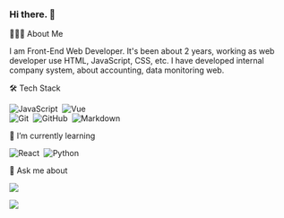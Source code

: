 ### Hi there. 👋


👨🏻‍💻 About Me

I am Front-End Web Developer. It's been about 2 years, working as web developer use HTML, JavaScript, CSS, etc. I have developed  internal company system, about accounting, data monitoring web.

🛠 Tech Stack

![JavaScript](https://img.shields.io/badge/-Javascript-05122A?style=flat&logo=javascript)&nbsp;
![Vue](https://img.shields.io/badge/-Vue.js-05122A?style=flat&logo=Vue.js)\
![Git](https://img.shields.io/badge/-Git-05122A?style=flat&logo=git)&nbsp;
![GitHub](https://img.shields.io/badge/-GitHub-05122A?style=flat&logo=github)&nbsp;
![Markdown](https://img.shields.io/badge/-Markdown-05122A?style=flat&logo=markdown)

🌱 I’m currently learning

![React](https://img.shields.io/badge/-react.js-05122A?style=flat&logo=react)&nbsp;
![Python](https://img.shields.io/badge/-python-05122A?style=flat&logo=python)


💬 Ask me about 

<img src="https://img.shields.io/badge/-chenxsuan019@gmail.com-100000?style=flat&logo=gmail&logoColor=white"/>
<p>
  <a href="https://github.com/chenxuan019"><img src="https://img.shields.io/badge/-chenxuan019-100000?style=flat&logo=github&logoColor=white"/></a>
<!--   <a href="https://www.linkedin.com/in/vinay-sawant-2b038157"><img src="https://img.shields.io/badge/-vinay10949-0077B5?style=flat&logo=linkedin&logoColor=white"/></a> -->
</p>


<!--
**chenxuanzzy/chenxuanzzy** is a ✨ _special_ ✨ repository because its `README.md` (this file) appears on your GitHub profile.

Here are some ideas to get you started:

- 🔭 I’m currently working on ...
- 🌱 I’m currently learning ...
- 👯 I’m looking to collaborate on ...
- 🤔 I’m looking for help with ...
- 💬 Ask me about ...
- 📫 How to reach me: ...
- 😄 Pronouns: ...
- ⚡ Fun fact: ...
-->
